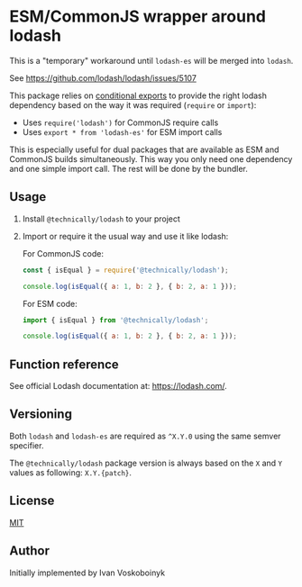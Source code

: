 # ESM/CommonJS wrapper around lodash

This is a "temporary" workaround until `lodash-es` will be merged into `lodash`.

See https://github.com/lodash/lodash/issues/5107

This package relies on [conditional exports](https://nodejs.org/api/packages.html#conditional-exports) 
to provide the right lodash dependency based on the way it was required (`require` or `import`): 

- Uses `require('lodash')` for CommonJS require calls
- Uses `export * from 'lodash-es'` for ESM import calls

This is especially useful for dual packages that are available as ESM and CommonJS builds simultaneously.
This way you only need one dependency and one simple import call. The rest will be done by the bundler.


## Usage

1. Install `@technically/lodash` to your project
2. Import or require it the usual way and use it like lodash:

   For CommonJS code:

   ```js
   const { isEqual } = require('@technically/lodash');
   
   console.log(isEqual({ a: 1, b: 2 }, { b: 2, a: 1 }));
   ```
   
   For ESM code:

   ```js
   import { isEqual } from '@technically/lodash';
   
   console.log(isEqual({ a: 1, b: 2 }, { b: 2, a: 1 }));
   ```


## Function reference

See official Lodash documentation at: https://lodash.com/.


## Versioning 

Both `lodash` and `lodash-es` are required as `^X.Y.0` using the same semver specifier.

The `@technically/lodash` package version is always based on the `X` and `Y` values as following: `X.Y.{patch}`.


## License

[MIT](./LICENSE)


## Author

Initially implemented by Ivan Voskoboinyk 